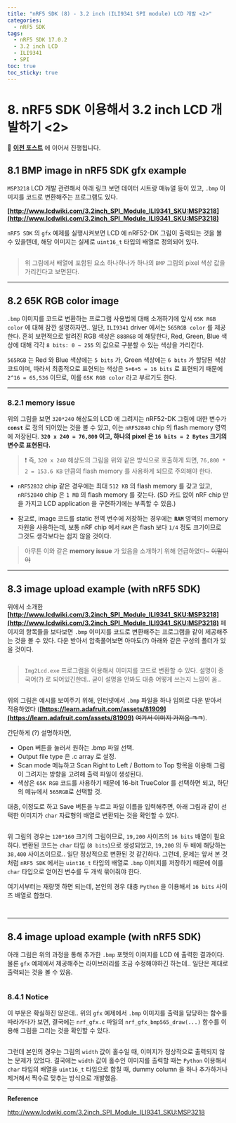 ```yaml
---
title: "nRF5 SDK (8) - 3.2 inch (ILI9341 SPI module) LCD 개발 <2>"
categories:
  - nRF5 SDK
tags:
  - nRF5 SDK 17.0.2
  - 3.2 inch LCD
  - ILI9341
  - SPI
toc: true
toc_sticky: true
---
```


# 8. nRF5 SDK 이용해서 3.2 inch LCD 개발하기 <2>

📰 **[이전 포스트]([https://1.1.2](https://enidanny.github.io/nrf5%20sdk/nrf5sdk-ili9341/))** 에 이어서 진행됩니다.

## 8.1 BMP image in nRF5 SDK gfx example

`MSP3218` LCD 개발 관련해서 아래 링크 보면 데이터 시트랑 매뉴얼 등이 있고, `.bmp` 이미지를 코드로 변환해주는 프로그램도 있다.

**[http://www.lcdwiki.com/3.2inch_SPI_Module_ILI9341_SKU:MSP3218](http://www.lcdwiki.com/3.2inch_SPI_Module_ILI9341_SKU:MSP3218)**

`nRF5 SDK` 의 `gfx` 예제를 실행시켜보면 LCD 에 nRF52-DK 그림이 출력되는 것을 볼 수 있을텐데, 해당 이미지는 실제로 `uint16_t` 타입의 배열로 정의되어 있다.

<figure style="width: 80%" class="align-center">
  <img src="{{ site.url }}{{ site.baseurl }}/assets/images/sdk-lcd-fig5.png" alt="">
</figure>

>위 그림에서 배열에 포함된 요소 하나하나가 하나의 `BMP` 그림의 pixel 색상 값을 가리킨다고 보면된다.

---

## 8.2 65K RGB color image

`.bmp` 이미지를 코드로 변환하는 프로그램 사용법에 대해 소개하기에 앞서 `65K RGB color` 에 대해 잠깐 설명하자면.. 일단, `ILI9341` driver 에서는 `565RGB color` 를 제공한다. 흔히 보편적으로 알려진 RGB 색상은 `888RGB` 에 해당한다, Red, Green, Blue 색상에 대해 각각 `8 bits: 0 ~ 255` 의 값으로 구분할 수 있는 색상을 가리킨다.

`565RGB` 는 Red 와 Blue 색상에는 `5 bits` 가, Green 색상에는 `6 bits` 가 할당된 색상 코드이며, 따라서 최종적으로 표현되는 색상은 `5+6+5 = 16 bits` 로 표현되기 때문에 `2^16 = 65,536` 이므로, 이를 `65K RGB color` 라고 부르기도 한다.

---

### 8.2.1 memory issue

위의 그림을 보면 `320*240` 해상도의 LCD 에 그려지는 nRF52-DK 그림에 대한 변수가 **`const`** 로 정의 되어있는 것을 볼 수 있고, 이는 `nRF52840` chip 의 flash memory 영역에 저장된다. **`320 x 240 = 76,800` 이고, 하나의 pixel 은 `16 bits = 2 Bytes` 크기의 변수로 표현된다.**

>❗ 즉, `320 x 240` 해상도의 그림을 위와 같은 방식으로 호출하게 되면, `76,800 * 2 = 153.6 KB` 만큼의 flash memory 를 사용하게 되므로 주의해야 한다.

* `nRF52832` chip 같은 경우에는 최대 `512 KB` 의 flash memory 를 갖고 있고, `nRF52840` chip 은 `1 MB` 의 flash memory 를 갖는다. (SD 카드 없이 nRF chip 만을 가지고 LCD application 을 구현하기에는 부족할 수 있음.)

* 참고로, image 코드를 static 전역 변수에 저장하는 경우에는 **`RAM`** 영역의 memory 자원을 사용하는데, 보통 nRF chip 에서 `RAM` 은 flash 보다 `1/4` 정도 크기이므로 그것도 생각보다는 쉽지 않을 것이다.

>아무튼 이와 같은 **memory issue** 가 있음을 소개하기 위해 언급하였다~ ~~이말이야~~

---

## 8.3 image upload example (with nRF5 SDK)

위에서 소개한 **[http://www.lcdwiki.com/3.2inch_SPI_Module_ILI9341_SKU:MSP3218](http://www.lcdwiki.com/3.2inch_SPI_Module_ILI9341_SKU:MSP3218)** 페이지의 항목들을 보다보면 `.bmp` 이미지를 코드로 변환해주는 프로그램을 같이 제공해주는 것을 볼 수 있다. 다운 받아서 압축풀어보면 아마도(?) 아래와 같은 구성의 폴더가 있을 것이다.

<figure style="width: 100%" class="align-center">
  <img src="{{ site.url }}{{ site.baseurl }}/assets/images/sdk-lcd-fig6.png" alt="">
</figure>

>`Img2Lcd.exe` 프로그램을 이용해서 이미지를 코드로 변환할 수 있다. 설명이 중국어(?) 로 되어있긴한데.. 굳이 설명을 안봐도 대충 어떻게 쓰는지 느낌이 옴..

<figure style="width: 100%" class="align-center">
  <img src="{{ site.url }}{{ site.baseurl }}/assets/images/sdk-lcd-fig7.png" alt="">
</figure>

위의 그림은 예시를 보여주기 위해, 인터넷에서 `.bmp` 파일을 하나 임의로 다운 받아서 적용하였다 (**[https://learn.adafruit.com/assets/81909](https://learn.adafruit.com/assets/81909)** ~~여기서 이미지 가져옴 ㅋㅋ~~). 

간단하게 (?) 설명하자면,

* Open 버튼을 눌러서 원하는 .bmp 파일 선택.
* Output file type 은 .c array 로 설정.
* Scan mode 메뉴하고 Scan Right to Left / Bottom to Top 항목을 이용해 그림이 그려지는 방향을 고려해 출력 파일이 생성된다.
* 색상은 `65K RGB` 코드를 사용하기 때문에 16-bit TrueColor 를 선택하면 되고, 하단의 메뉴에서 `565RGB`로 선택할 것.

대충, 이정도로 하고 Save 버튼을 누르고 파일 이름을 입력해주면, 아래 그림과 같이 선택한 이미지가 `char` 자료형의 배열로 변환되는 것을 확인할 수 있다.

<figure style="width: 100%" class="align-center">
  <img src="{{ site.url }}{{ site.baseurl }}/assets/images/sdk-lcd-fig8.png" alt="">
</figure>

위 그림의 경우는 `120*160` 크기의 그림이므로, `19,200` 사이즈의 `16 bits` 배열이 필요하다. 변환된 코드는 `char` 타입 (`8 bits`)으로 생성되었고, `19,200` 의 두 배에 해당하는 `38,400` 사이즈이므로.. 일단 정상적으로 변환된 것 같긴하다. 그런데, 문제는 앞서 본 것처럼 `nRF5 SDK` 에서는 `uint16_t` 타입의 배열로 `.bmp` 이미지를 저장하기 때문에 이를 `char` 타입으로 얻어진 변수를 두 개씩 묶어줘야 한다.

여기서부터는 재량껏 하면 되는데, 본인의 경우 대충 `Python` 을 이용해서 `16 bits` 사이즈 배열로 합쳤다.

<figure style="width: 100%" class="align-center">
  <img src="{{ site.url }}{{ site.baseurl }}/assets/images/sdk-lcd-fig9.png" alt="">
</figure>

<figure style="width: 100%" class="align-center">
  <img src="{{ site.url }}{{ site.baseurl }}/assets/images/sdk-lcd-fig10.png" alt="">
</figure>

---

## 8.4 image upload example (with nRF5 SDK)

아래 그림은 위의 과정을 통해 추가한 `.bmp` 포맷의 이미지를 LCD 에 출력한 결과이다. 물론 `gfx` 예제에서 제공해주는 라이브러리를 조금 수정해야하긴 하는데.. 일단은 제대로 출력되는 것을 볼 수 있음.

<figure style="width: 100%" class="align-center">
  <img src="{{ site.url }}{{ site.baseurl }}/assets/images/sdk-lcd-fig11.png" alt="">
</figure>


### 8.4.1 Notice

이 부분은 확실하진 않은데.. 위의 `gfx` 예제에서 `.bmp` 이미지를 출력을 담당하는 함수를 따라가다가 보면, 결국에는 `nrf_gfx.c` 파일의 `nrf_gfx_bmp565_draw(...)` 함수를 이용해 그림을 그리는 것을 확인할 수 있다.

<figure style="width: 80%" class="align-center">
  <img src="{{ site.url }}{{ site.baseurl }}/assets/images/sdk-lcd-fig12.png" alt="">
</figure>

그런데 본인의 경우는 그림의 `width` 값이 홀수일 때, 이미지가 정상적으로 출력되지 않는 문제가 있었다. 결국에는 `width` 값이 홀수인 이미지를 출력할 때는 `Python` 이용해서 `char` 타입의 배열을 `uint16_t` 타입으로 합칠 때, dummy column 을 하나 추가하거나 제거해서 짝수로 맞추는 방식으로 개발했음.

---

**Reference**

http://www.lcdwiki.com/3.2inch_SPI_Module_ILI9341_SKU:MSP3218